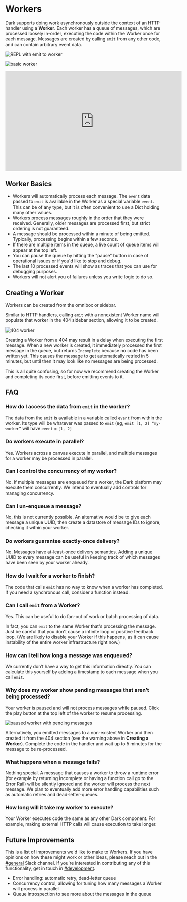 # Workers

Dark supports doing work asynchronously outside the context of an HTTP handler
using a **Worker**. Each worker has a queue of messages, which are processed
loosely in-order, executing the code within the Worker once for each message.
Messages are created by calling `emit` from any other code, and can contain
arbitrary event data.

![REPL with emit to worker](/img/workers/emit.png)

![basic worker](/img/workers/worker.png)

<iframe width="560" height="315" src="https://www.youtube.com/embed/JpfZIdde_5I" frameborder="0" allow="accelerometer; autoplay; encrypted-media; gyroscope; picture-in-picture" allowfullscreen></iframe>

## Worker Basics

- Workers will automatically process each message. The `event` data passed to
  `emit` is available in the Worker as a special variable `event`. This can be
  of any type, but it is often convenient to use a Dict holding many other
  values.
- Workers process messages roughly in the order that they were received.
  Generally, older messages are processed first, but strict ordering is not
  guaranteed.
- A message should be processed within a minute of being emitted. Typically,
  processing begins within a few seconds.
- If there are multiple items in the queue, a live count of queue items will
  appear at the top left.
- You can pause the queue by hitting the "pause" button in case of operational
  issues or if you'd like to stop and debug.
- The last 10 processed events will show as traces that you can use for
  debugging purposes.
- Workers will not alert you of failures unless you write logic to do so.

## Creating a Worker

Workers can be created from the omnibox or sidebar.

Similar to HTTP handlers, calling `emit` with a nonexistent Worker name will
populate that worker in the 404 sidebar section, allowing it to be created.

![404 worker](/img/workers/404.png)

Creating a Worker from a 404 may result in a delay when executing the first
message. When a new worker is created, it immediately processed the first
message in the queue, but returns `Incomplete` because no code has been written
yet. This causes the message to get automatically retried in 5 minutes, but
until then it may look like no messages are being processed.

This is all quite confusing, so for now we recommend creating the Worker and
completing its code first, before emitting events to it.

## FAQ

### How do I access the data from `emit` in the worker?

The data from the `emit` is available in a variable called `event` from within
the worker. Its type will be whatever was passed to `emit` (eg,
`emit [1, 2] “my-worker”` will have `event` = `[1, 2]`

### Do workers execute in parallel?

Yes. Workers across a canvas execute in parallel, and multiple messages for a
worker may be processed in parallel.

### Can I control the concurrency of my worker?

No. If multiple messages are enqueued for a worker, the Dark platform may
execute them concurrently. We intend to eventually add controls for managing
concurrency.

### Can I un-enqueue a message?

No, this is not currently possible. An alternative would be to give each message
a unique UUID, then create a datastore of message IDs to ignore, checking it
within your worker.

### Do workers guarantee exactly-once delivery?

No. Messages have at-least-once delivery semantics. Adding a unique UUID to
every message can be useful in keeping track of which messages have been seen by
your worker already.

### How do I wait for a worker to finish?

The code that calls `emit` has no way to know when a worker has completed. If
you need a synchronous call, consider a function instead.

### Can I call `emit` from a Worker?

Yes. This can be useful to do fan-out of work or batch processing of data.

In fact, you can `emit` to the same Worker that's processing the message. Just
be careful that you don't cause a infinite loop or positive feedback loop. (We
are likely to disable your Worker if this happens, as it can cause instability
of the entire worker infrastructure right now.)

### How can I tell how long a message was enqueued?

We currently don’t have a way to get this information directly. You can
calculate this yourself by adding a timestamp to each message when you call
`emit`.

### Why does my worker show pending messages that aren’t being processed?

Your worker is paused and will not process messages while paused. Click the play
button at the top left of the worker to resume processing.

![paused worker with pending messages](/img/workers/pending.png)

Alternatively, you emitted messages to a non-existent Worker and then created it
from the 404 section (see the warning above in **Creating a Worker**). Complete
the code in the handler and wait up to 5 minutes for the message to be
re-processed.

### What happens when a message fails?

Nothing special. A message that causes a worker to throw a runtime error (for
example by returning Incomplete or having a function call go to the Error Rail)
will be silently ignored and the worker will process the next message. We plan
to eventually add more error handling capabilities such as automatic retries and
dead-letter-queues.

### How long will it take my worker to execute?

Your Worker executes code the same as any other Dark component. For example,
making external HTTP calls will cause execution to take longer.

## Future Improvements

This is a list of improvements we'd like to make to Workers. If you have
opinions on how these might work or other ideas, please reach out in the
[#general](https://darklang.com/slack-invite) Slack channel. If you're
interested in contributing any of this functionality, get in touch in
[#development](https://darklang.com/slack-invite).

- Error handling: automatic retry, dead-letter queue
- Concurrency control, allowing for tuning how many messages a Worker will
  process in parallel
- Queue introspection to see more about the messages in the queue
